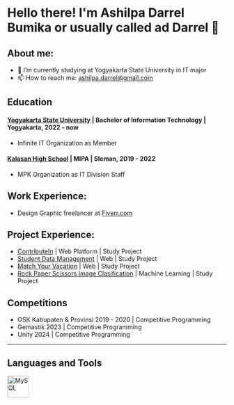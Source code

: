 # Hello there! I'm Ashilpa Darrel Bumika or usually called ad Darrel 👋
## About me:
- 🔭 I’m currently studying at Yogyakarta State University in IT major
- 📫 How to reach me: ashilpa.darrel@gmail.com

## Education
#### [Yogyakarta State University](https://www.uny.ac.id/) | Bachelor of Information Technology | Yogyakarta, 2022 - now
- Infinite IT Organization as Member
#### [Kalasan High School](https://www.sman1kalasan.sch.id/) | MIPA | Sleman, 2019 - 2022
- MPK Organization as IT Division Staff

## Work Experience:
- Design Graphic freelancer at [Fiverr.com](https://fiverr.com/ashilpadarrel)

## Project Experience:
- [ContributeIn](https://github.com/DarrelBumika/contributein) | Web Platform | Study Project
- [Student Data Management](https://github.com/DarrelBumika/Pemrograman-Web) | Web | Study Project
- [Match Your Vacation](https://github.com/DarrelBumika/SPK-SAW) | Web | Study Project
- [Rock Paper Scissors Image Clasification](https://github.com/DarrelBumika/Machine-Learning) | Machine Learning | Study Project

## Competitions
- OSK Kabupaten & Provinsi 2019 - 2020 | Competitive Programming
- Gemastik 2023 | Competitive Programming
- Unity 2024 | Competitive Programming

---

## Languages and Tools
<div style='display:flex, gap:10px'>
  <img align="left" alt="MySQL" height="50px" src="https://upload.wikimedia.org/wikipedia/en/thumb/3/30/Java_programming_language_logo.svg/121px-Java_programming_language_logo.svg.png" style="padding-right:10px;" />
</div>
<!--
**DarrelBumika/DarrelBumika** is a ✨ _special_ ✨ repository because its `README.md` (this file) appears on your GitHub profile.

Here are some ideas to get you started:

- 🔭 I’m currently working on ...
- 🌱 I’m currently learning ...
- 👯 I’m looking to collaborate on ...
- 🤔 I’m looking for help with ...
- 💬 Ask me about ...
- 📫 How to reach me: ...
- 😄 Pronouns: ...
- ⚡ Fun fact: ...
-->
